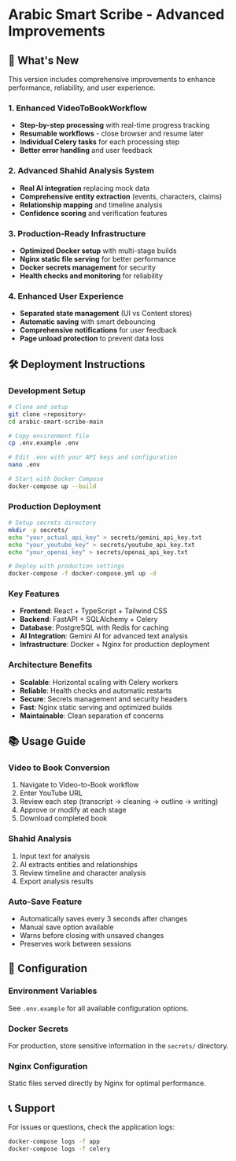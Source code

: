 # Arabic Smart Scribe - Advanced Improvements

## 🚀 What's New

This version includes comprehensive improvements to enhance performance, reliability, and user experience.

### 1. Enhanced VideoToBookWorkflow
- **Step-by-step processing** with real-time progress tracking
- **Resumable workflows** - close browser and resume later
- **Individual Celery tasks** for each processing step
- **Better error handling** and user feedback

### 2. Advanced Shahid Analysis System
- **Real AI integration** replacing mock data
- **Comprehensive entity extraction** (events, characters, claims)
- **Relationship mapping** and timeline analysis
- **Confidence scoring** and verification features

### 3. Production-Ready Infrastructure
- **Optimized Docker setup** with multi-stage builds
- **Nginx static file serving** for better performance
- **Docker secrets management** for security
- **Health checks and monitoring** for reliability

### 4. Enhanced User Experience
- **Separated state management** (UI vs Content stores)
- **Automatic saving** with smart debouncing
- **Comprehensive notifications** for user feedback
- **Page unload protection** to prevent data loss

## 🛠 Deployment Instructions

### Development Setup
```bash
# Clone and setup
git clone <repository>
cd arabic-smart-scribe-main

# Copy environment file
cp .env.example .env

# Edit .env with your API keys and configuration
nano .env

# Start with Docker Compose
docker-compose up --build
```

### Production Deployment
```bash
# Setup secrets directory
mkdir -p secrets/
echo "your_actual_api_key" > secrets/gemini_api_key.txt
echo "your_youtube_key" > secrets/youtube_api_key.txt
echo "your_openai_key" > secrets/openai_api_key.txt

# Deploy with production settings
docker-compose -f docker-compose.yml up -d
```

### Key Features
- **Frontend**: React + TypeScript + Tailwind CSS
- **Backend**: FastAPI + SQLAlchemy + Celery
- **Database**: PostgreSQL with Redis for caching
- **AI Integration**: Gemini AI for advanced text analysis
- **Infrastructure**: Docker + Nginx for production deployment

### Architecture Benefits
- **Scalable**: Horizontal scaling with Celery workers
- **Reliable**: Health checks and automatic restarts
- **Secure**: Secrets management and security headers
- **Fast**: Nginx static serving and optimized builds
- **Maintainable**: Clean separation of concerns

## 📚 Usage Guide

### Video to Book Conversion
1. Navigate to Video-to-Book workflow
2. Enter YouTube URL
3. Review each step (transcript → cleaning → outline → writing)
4. Approve or modify at each stage
5. Download completed book

### Shahid Analysis
1. Input text for analysis
2. AI extracts entities and relationships
3. Review timeline and character analysis
4. Export analysis results

### Auto-Save Feature
- Automatically saves every 3 seconds after changes
- Manual save option available
- Warns before closing with unsaved changes
- Preserves work between sessions

## 🔧 Configuration

### Environment Variables
See `.env.example` for all available configuration options.

### Docker Secrets
For production, store sensitive information in the `secrets/` directory.

### Nginx Configuration
Static files served directly by Nginx for optimal performance.

## 📞 Support
For issues or questions, check the application logs:
```bash
docker-compose logs -f app
docker-compose logs -f celery
```
